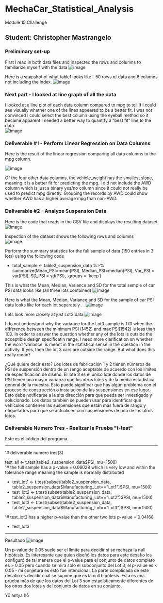 # MechaCar_Statistical_Analysis
Module 15 Challenge

## Student: Christopher Mastrangelo

### Preliminary set-up
First I read in both data files and inspected the rows and columns to familiarize myself with the data
![image](https://user-images.githubusercontent.com/86205000/136675004-978b3059-988f-45da-a411-fc516b95ee27.png)

Here is a snapshot of what table1 looks like - 50 rows of data and 6 columns not including the index. 
![image](https://user-images.githubusercontent.com/86205000/136675026-9ec2441f-bc91-4b9f-a9f8-1955a44c522f.png)

### Next part - I looked at line graph of all the data
I looked at a line plot of each data column compared to mpg to tell if I could see visually whether one of the lines appeared to be a better fit.
I was not convinced I could select the best column using the eyeball method so it became apparent I needed a better way to quantify a "best fit" line to the data.<br>
![image](https://user-images.githubusercontent.com/86205000/136705804-d05b7fae-adae-4899-ada6-3f84e7626e75.png)

### Deliverable #1 - Perform Linear Regression on Data Columns

Here is the result of the linear regression comparing all data columns to the mpg column.

![image](https://user-images.githubusercontent.com/86205000/136705441-2184162f-ff97-447a-8e7a-3b71ce25aa1e.png)

Of the four other data columns, the vehicle_weight has the smallest slope, meaning it is a better fit for predicting the mpg.
I did not include the AWD column which is just a binary yes/no column since it could not really be used to predict mpg directly.
Grouping the records by AWD could show whether AWD has a higher average mpg than non-AWD.

### Deliverable #2 - Analyze Suspension Data 

Here is the code that reads in the CSV file and displays the resulting dataset
![image](https://user-images.githubusercontent.com/86205000/136707524-eb501811-ef23-4b75-acbb-9f6f9abdf59d.png)

Inspection of the dataset shows the following rows and columns <br>
![image](https://user-images.githubusercontent.com/86205000/136707565-e6309ddc-7b3b-4ac4-b76e-647d5336607d.png)

Perform the summary statistics for the full sample of data (150 entries in 3 lots) using the following code
 - total_sample <- table2_suspension_data %>% summarize(Mean_PSI=mean(PSI), Median_PSI=median(PSI), Var_PSI = var(PSI), SD_PSI = sd(PSI), .groups = 'keep')

This is what the Mean, Median, Variance and SD for the total semple of car PSI data looks like (all three lots combined)
![image](https://user-images.githubusercontent.com/86205000/136707417-699a58ce-620e-4f70-a2a7-d8676885aef5.png)

Here is what the Mean, Median, Variance and SD for the sample of car PSI data looks like for each lot separately . . 
![image](https://user-images.githubusercontent.com/86205000/136709279-d7638141-85e0-40ce-b2ff-ccf35eeedc6b.png)


Lets look more closely at just Lot3 data
![image](https://user-images.githubusercontent.com/86205000/136707851-f71a458f-8739-41d6-bc06-a654492dc3f1.png)

I do not understand why the variance for the Lot3 sample is 170 when the difference between the minimum PSI (1452) and max PSI(1542) is less than 100. In order to answer the question whether any of the lots is outside the acceptible design specificatin range, I need more clarification on whether the word 'variance' is meant in the statistical sense in the question in the activity.  If yes, then the lot 3 cars are outside the range.  But what does this really mean? 

¿Qué quiere decir esto?  Los lotes de fabricación 1 y 2 tienen números de PSI de suspensión dentro de un rango aceptable de acuerdo con los límites de especificación de diseño.
El lote 3 es el único lote donde los datos de PSI tienen una mayor varianza que los otros lotes y de la media estadística general de la muestra.
Esto puede significar que hay algún problema con el proceso de construcción o instalación de las suspensiones en ese lugar.
Esto debe notificarse a la alta dirección para que pueda ser investigado y solucionado.
Los datos también se pueden usar para identificar qué vehículos contienen las suspensiones que están más fuera de rango y etiquetarlos para que se actualicen con suspensiones de uno de los otros lotes.

### Deliverable Número Tres - Realizar la Prueba "t-test"

Este es el código del programa . . 
<hr>
'# deliverable numero tres(3)

test_all <- t.test(table2_suspension_data$PSI, mu=1500) <br>
'# the full sample has a p-value = 0.06028 which is very low and within the tolerance range meaning the sample is normally distributed

- test_lot1 <- t.test(subset(table2_suspension_data, table2_suspension_data$Manufacturing_Lot=="Lot1")$PSI, mu=1500)
- test_lot2 <- t.test(subset(table2_suspension_data, table2_suspension_data$Manufacturing_Lot=="Lot2")$PSI, mu=1500)
- test_lot3 <- t.test(subset(table2_suspension_data, table2_suspension_data$Manufacturing_Lot=="Lot3")$PSI, mu=1500)

'# test_lot3 has a higher p-value than the other two lots p-value = 0.04168
- test_lot3
<hr>

Resultado
![image](https://user-images.githubusercontent.com/86205000/136709123-c7dcf0d8-2096-4e6e-9698-85f17ea10668.png)

Un p-value de 0.05 suele ser el límite para decidir si se rechaza la null hipótesis. Es interesante que quien diseñó los datos para este desafío los configuró de tal manera que el p-value para el conjunto de datos completo es > 0.05 pero cuando se mira solo el subconjunto del Lot 3, el p-value es < 0.05 - mi conjetura es esto fue intencional. La parte complicada de este desafío es decidir cuál se supone que es la null hipótesis. Esta es una prueba más de que los datos del Lot 3 son estadísticamente diferentes de los otros dos lotes y del conjunto de datos en su conjunto.

Yō antya hō
